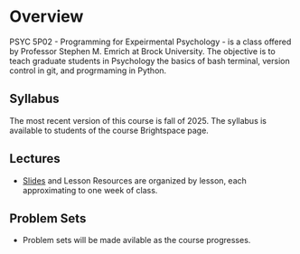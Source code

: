 # Overview

PSYC 5P02 - Programming for Expeirmental Psychology - is a class offered by Professor Stephen M. Emrich at Brock University. The objective is to teach graduate students in Psychology the basics of bash terminal, version control in git, and progrmaming in Python. 

## Syllabus

The most recent version of this course is fall of 2025. The syllabus is available to students of the course Brightspace page.

## Lectures
* [Slides](https://github.com/SMEmrich/PSYC-5P02-2025/tree/main/Slides) and Lesson Resources are organized by lesson, each approximating to one week of class.

## Problem Sets

* Problem sets will be made avilable as the course progresses.


